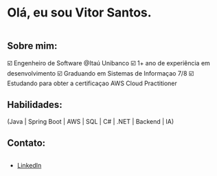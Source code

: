 # Olá, eu sou Vitor Santos.
 <div style="display: inline-block"></div>
 
 ## Sobre mim:

☑️ Engenheiro de Software @Itaú Unibanco
☑️ 1+ ano de experiência em desenvolvimento
☑️ Graduando em Sistemas de Informaçao 7/8
☑️ Estudando para obter a certificaçao AWS Cloud Practitioner

 
 ## Habilidades:
 <div style="display: inline-block">
(Java | Spring Boot | AWS | SQL | C# | .NET | Backend | IA)
 </div>
 
 ## Contato:
 <div style="display: inline-block">
   <ul>
     <li><a href="https://www.linkedin.com/in/vitor-santos-alves/">LinkedIn</a></li>
   </ul>
 </div>
 
